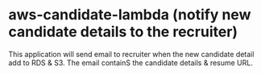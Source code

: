 # aws-candidate-lambda (notify new candidate details to the recruiter)

This application will send email to recruiter when the new candidate detail add to RDS & S3. The email containS the candidate details & resume URL.






